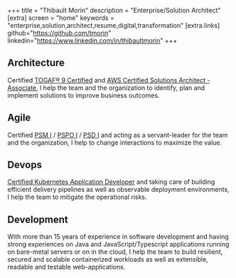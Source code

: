 +++
title = "Thibault Morin"
description = "Enterprise/Solution Architect"
[extra]
screen = "home"
keywords = "enterprise,solution,architect,resume,digital,transformation"
[extra.links]
github="https://github.com/tmorin"
linkedin="https://www.linkedin.com/in/thibaultmorin"
+++

## Architecture
Certified [TOGAF® 9 Certified](https://www.credly.com/badges/c6fbe702-bf9d-4a70-a50c-1d52b1e6c6a1/public_url) and [AWS Certified Solutions Architect - Associate](https://www.credly.com/badges/78c60816-fa66-4949-b7fd-90c27d0d1638/public_url),
I help the team and the organization to identify, plan and implement solutions to improve business outcomes.

## Agile
Certified [PSM I](https://www.credly.com/badges/a36b9c1b-696d-4031-8f34-425555f9aa19/public_url) / [PSPO I](https://www.credly.com/badges/7ef29408-251e-4737-9d1b-dc3aaec814e4/public_url) / [PSD I](https://www.credly.com/badges/16b079cb-6481-48c1-a925-0f89f4feb445/public_url) and acting as a servant-leader for the team and the organization,
I help to change interactions to maximize the value.

## Devops
[Certified Kubernetes Application Developer](https://www.credly.com/badges/5bdad9b7-84bf-4eba-b173-65d34e52b24d/public_url) and taking care of building efficient delivery pipelines as well as observable deployment environments,
I help the team to mitigate the operational risks.

## Development
With more than 15 years of experience in software development and having strong experiences on Java and JavaScript/Typescript applications running on bare-metal servers or on in the cloud,
I help the team to build resilient, secured and scalable containerized workloads as well as extensible, readable and testable web-applications.

